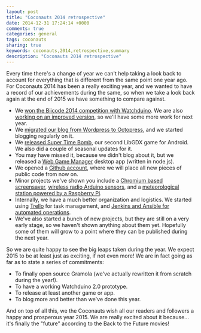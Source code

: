 ```yaml
---
layout: post
title: "Coconauts 2014 retrospective"
date: 2014-12-31 17:24:14 +0000
comments: true
categories: general
tags: coconauts
sharing: true
keywords: coconauts,2014,retrospective,summary
description: "Coconauts 2014 retrospective"
---
```


Every time there's a change of year we can't help taking a look back to
account for everything that is different from the same point one year ago.
For Coconauts 2014 has been a really exciting year, and we wanted to have a
record of our achievements during the same, so when we take a look back again
at the end of 2015 we have something to compare against.

<!--more-->

- We [won the Biicode 2014 competition with Watchduino](http://www.coconauts.net/blog/2014/04/30/watchduino-awarded-first-price-at-biicontest-2014/).
We are also [working on an improved version](http://www.coconauts.net/blog/2014/11/22/watchduino-2-dot-0-roadmap/),
so we'll have some more work for next year.
- We [migrated our blog from Wordpress to Octopress](http://www.coconauts.net/blog/2014/05/10/coconauts-is-powered-by-octopress/),
and we started blogging regularly on it.
- We [released Super Time Bomb](http://www.coconauts.net/blog/2014/09/15/super-time-bomb-is-out/),
our second LibGDX game for Android. We also did a couple of seasonal updates for it.
- You may have missed it, because we didn't blog about it, but we released a
[Web Game Manager](http://www.coconauts.net/projects/game-manager/) desktop app
(written in node.js).
- We opened a [Github account](https://github.com/coconauts), where we will
place all new pieces of public code from now on.
- Minor projects we've shown you include a [Chromium based screensaver](http://www.coconauts.net/blog/2014/08/02/web-screensaver/),
[wireless radio Arduino sensors](http://www.coconauts.net/blog/2014/09/03/send-readings-from-arduino-to-raspberry-via-radio/),
and a [meteorological station powered by a Raspberry Pi](http://www.coconauts.net/blog/2014/08/14/meteorological-station-with-rasbperry-pi-phase-1/).
- Internally, we have a much better organization and logistics. We started
using [Trello](http://trello.com) for task management, and [Jenkins and Ansible for
automated operations](http://www.coconauts.net/blog/2014/09/09/background-tasks-in-jenkins-ipchange/).
- We've also started a bunch of new projects, but they are still on a very early
stage, so we haven't shown anything about them yet. Hopefully some of them
will grow to a point where they can be published during the next year.

So we are quite happy to see the big leaps taken during the year. We expect 2015
to be at least just as exciting, if not even more! We are in fact going as far
as to state a series of commitments:

- To finally open source Gramola (we've actually rewritten it from scratch
  during the year!).
- To have a working Watchduino 2.0 prototype.
- To release at least another game or app.
- To blog more and better than we've done this year.

And on top of all this, we the Coconauts wish all our readers and followers
a happy and prosperous year 2015. We are really excited about it because...
it's finally the "future" according to the Back to the Future movies!
